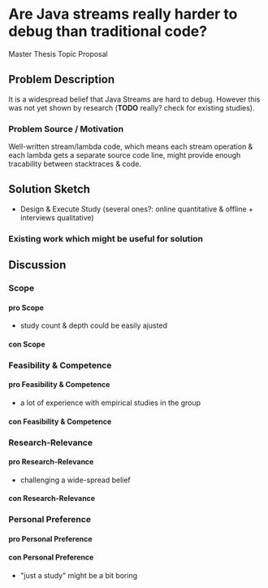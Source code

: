 # Are Java streams really harder to debug than traditional code?

Master Thesis Topic Proposal

## Problem Description

It is a widespread belief that Java Streams are hard to debug. However this was not yet shown by research (**TODO** really? check for existing studies).

### Problem Source / Motivation

Well-written stream/lambda code, which means each stream operation & each lambda gets a separate source code line, might provide enough tracability between stacktraces & code.

## Solution Sketch

+ Design & Execute Study (several ones?: online quantitative & offline + interviews qualitative)

### Existing work which might be useful for solution

## Discussion

### Scope

#### pro Scope

+ study count & depth could be easily ajusted

#### con Scope

### Feasibility & Competence

#### pro Feasibility & Competence

+ a lot of experience with empirical studies in the group

#### con Feasibility & Competence

### Research-Relevance

#### pro Research-Relevance

+ challenging a wide-spread belief

#### con Research-Relevance

### Personal Preference

#### pro Personal Preference

#### con Personal Preference

+ "just a study" might be a bit boring
